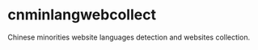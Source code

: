 cnminlangwebcollect
===================

Chinese minorities website languages detection and websites collection.

